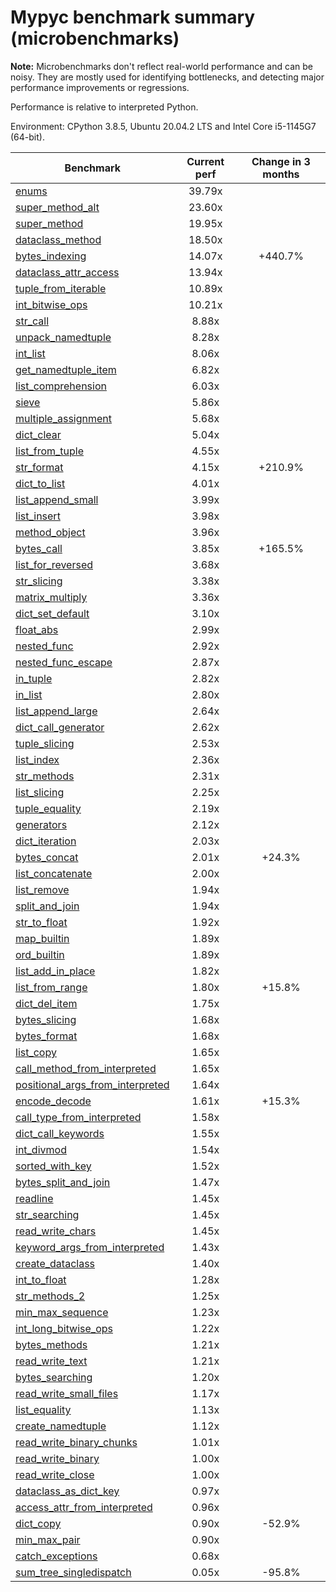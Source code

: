 # Mypyc benchmark summary (microbenchmarks)

**Note:** Microbenchmarks don't reflect real-world performance and can be noisy.
           They are mostly used for identifying bottlenecks, and detecting major performance
           improvements or regressions.

Performance is relative to interpreted Python.

Environment: CPython 3.8.5, Ubuntu 20.04.2 LTS and Intel Core i5-1145G7 (64-bit).

| Benchmark | Current perf | Change in 3 months |
| --- | :---: | :---: |
| [enums](benchmarks/enums.md) | 39.79x |  |
| [super_method_alt](benchmarks/super_method_alt.md) | 23.60x |  |
| [super_method](benchmarks/super_method.md) | 19.95x |  |
| [dataclass_method](benchmarks/dataclass_method.md) | 18.50x |  |
| [bytes_indexing](benchmarks/bytes_indexing.md) | 14.07x | +440.7% |
| [dataclass_attr_access](benchmarks/dataclass_attr_access.md) | 13.94x |  |
| [tuple_from_iterable](benchmarks/tuple_from_iterable.md) | 10.89x |  |
| [int_bitwise_ops](benchmarks/int_bitwise_ops.md) | 10.21x |  |
| [str_call](benchmarks/str_call.md) | 8.88x |  |
| [unpack_namedtuple](benchmarks/unpack_namedtuple.md) | 8.28x |  |
| [int_list](benchmarks/int_list.md) | 8.06x |  |
| [get_namedtuple_item](benchmarks/get_namedtuple_item.md) | 6.82x |  |
| [list_comprehension](benchmarks/list_comprehension.md) | 6.03x |  |
| [sieve](benchmarks/sieve.md) | 5.86x |  |
| [multiple_assignment](benchmarks/multiple_assignment.md) | 5.68x |  |
| [dict_clear](benchmarks/dict_clear.md) | 5.04x |  |
| [list_from_tuple](benchmarks/list_from_tuple.md) | 4.55x |  |
| [str_format](benchmarks/str_format.md) | 4.15x | +210.9% |
| [dict_to_list](benchmarks/dict_to_list.md) | 4.01x |  |
| [list_append_small](benchmarks/list_append_small.md) | 3.99x |  |
| [list_insert](benchmarks/list_insert.md) | 3.98x |  |
| [method_object](benchmarks/method_object.md) | 3.96x |  |
| [bytes_call](benchmarks/bytes_call.md) | 3.85x | +165.5% |
| [list_for_reversed](benchmarks/list_for_reversed.md) | 3.68x |  |
| [str_slicing](benchmarks/str_slicing.md) | 3.38x |  |
| [matrix_multiply](benchmarks/matrix_multiply.md) | 3.36x |  |
| [dict_set_default](benchmarks/dict_set_default.md) | 3.10x |  |
| [float_abs](benchmarks/float_abs.md) | 2.99x |  |
| [nested_func](benchmarks/nested_func.md) | 2.92x |  |
| [nested_func_escape](benchmarks/nested_func_escape.md) | 2.87x |  |
| [in_tuple](benchmarks/in_tuple.md) | 2.82x |  |
| [in_list](benchmarks/in_list.md) | 2.80x |  |
| [list_append_large](benchmarks/list_append_large.md) | 2.64x |  |
| [dict_call_generator](benchmarks/dict_call_generator.md) | 2.62x |  |
| [tuple_slicing](benchmarks/tuple_slicing.md) | 2.53x |  |
| [list_index](benchmarks/list_index.md) | 2.36x |  |
| [str_methods](benchmarks/str_methods.md) | 2.31x |  |
| [list_slicing](benchmarks/list_slicing.md) | 2.25x |  |
| [tuple_equality](benchmarks/tuple_equality.md) | 2.19x |  |
| [generators](benchmarks/generators.md) | 2.12x |  |
| [dict_iteration](benchmarks/dict_iteration.md) | 2.03x |  |
| [bytes_concat](benchmarks/bytes_concat.md) | 2.01x | +24.3% |
| [list_concatenate](benchmarks/list_concatenate.md) | 2.00x |  |
| [list_remove](benchmarks/list_remove.md) | 1.94x |  |
| [split_and_join](benchmarks/split_and_join.md) | 1.94x |  |
| [str_to_float](benchmarks/str_to_float.md) | 1.92x |  |
| [map_builtin](benchmarks/map_builtin.md) | 1.89x |  |
| [ord_builtin](benchmarks/ord_builtin.md) | 1.89x |  |
| [list_add_in_place](benchmarks/list_add_in_place.md) | 1.82x |  |
| [list_from_range](benchmarks/list_from_range.md) | 1.80x | +15.8% |
| [dict_del_item](benchmarks/dict_del_item.md) | 1.75x |  |
| [bytes_slicing](benchmarks/bytes_slicing.md) | 1.68x |  |
| [bytes_format](benchmarks/bytes_format.md) | 1.68x |  |
| [list_copy](benchmarks/list_copy.md) | 1.65x |  |
| [call_method_from_interpreted](benchmarks/call_method_from_interpreted.md) | 1.65x |  |
| [positional_args_from_interpreted](benchmarks/positional_args_from_interpreted.md) | 1.64x |  |
| [encode_decode](benchmarks/encode_decode.md) | 1.61x | +15.3% |
| [call_type_from_interpreted](benchmarks/call_type_from_interpreted.md) | 1.58x |  |
| [dict_call_keywords](benchmarks/dict_call_keywords.md) | 1.55x |  |
| [int_divmod](benchmarks/int_divmod.md) | 1.54x |  |
| [sorted_with_key](benchmarks/sorted_with_key.md) | 1.52x |  |
| [bytes_split_and_join](benchmarks/bytes_split_and_join.md) | 1.47x |  |
| [readline](benchmarks/readline.md) | 1.45x |  |
| [str_searching](benchmarks/str_searching.md) | 1.45x |  |
| [read_write_chars](benchmarks/read_write_chars.md) | 1.45x |  |
| [keyword_args_from_interpreted](benchmarks/keyword_args_from_interpreted.md) | 1.43x |  |
| [create_dataclass](benchmarks/create_dataclass.md) | 1.40x |  |
| [int_to_float](benchmarks/int_to_float.md) | 1.28x |  |
| [str_methods_2](benchmarks/str_methods_2.md) | 1.25x |  |
| [min_max_sequence](benchmarks/min_max_sequence.md) | 1.23x |  |
| [int_long_bitwise_ops](benchmarks/int_long_bitwise_ops.md) | 1.22x |  |
| [bytes_methods](benchmarks/bytes_methods.md) | 1.21x |  |
| [read_write_text](benchmarks/read_write_text.md) | 1.21x |  |
| [bytes_searching](benchmarks/bytes_searching.md) | 1.20x |  |
| [read_write_small_files](benchmarks/read_write_small_files.md) | 1.17x |  |
| [list_equality](benchmarks/list_equality.md) | 1.13x |  |
| [create_namedtuple](benchmarks/create_namedtuple.md) | 1.12x |  |
| [read_write_binary_chunks](benchmarks/read_write_binary_chunks.md) | 1.01x |  |
| [read_write_binary](benchmarks/read_write_binary.md) | 1.00x |  |
| [read_write_close](benchmarks/read_write_close.md) | 1.00x |  |
| [dataclass_as_dict_key](benchmarks/dataclass_as_dict_key.md) | 0.97x |  |
| [access_attr_from_interpreted](benchmarks/access_attr_from_interpreted.md) | 0.96x |  |
| [dict_copy](benchmarks/dict_copy.md) | 0.90x | -52.9% |
| [min_max_pair](benchmarks/min_max_pair.md) | 0.90x |  |
| [catch_exceptions](benchmarks/catch_exceptions.md) | 0.68x |  |
| [sum_tree_singledispatch](benchmarks/sum_tree_singledispatch.md) | 0.05x | -95.8% |
